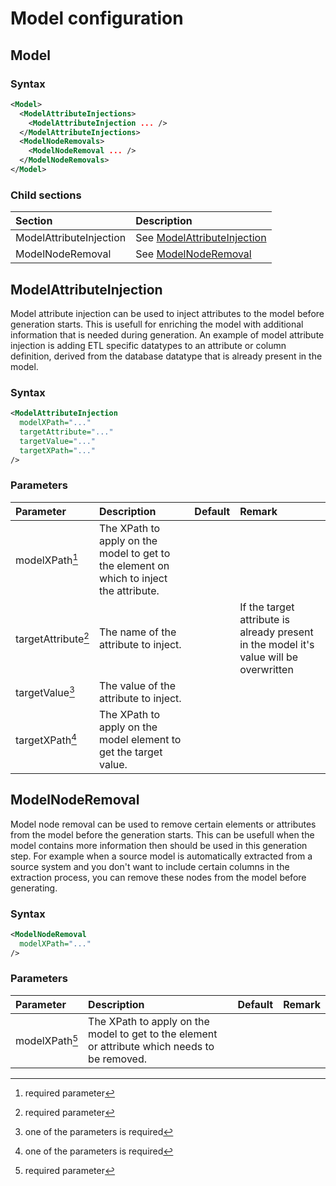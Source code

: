 # Model configuration

## Model

### Syntax
``` xml
<Model>    
  <ModelAttributeInjections>
    <ModelAttributeInjection ... />
  </ModelAttributeInjections>
  <ModelNodeRemovals>
    <ModelNodeRemoval ... />
  </ModelNodeRemovals>
</Model>
```

### Child sections
| Section                            | Description |
|:---                                |:--- |
| ModelAttributeInjection            | See [ModelAttributeInjection](#modelattributeinjection) |
| ModelNodeRemoval                   | See [ModelNodeRemoval](#modelnoderemoval) |


## ModelAttributeInjection
Model attribute injection can be used to inject attributes to the model before generation starts. This is usefull for enriching the model with additional information that is needed during generation. An example of model attribute injection is adding ETL specific datatypes to an attribute or column definition,  derived from the database datatype that is already present in the model.

### Syntax
``` xml
<ModelAttributeInjection
  modelXPath="..."
  targetAttribute="..."
  targetValue="..."
  targetXPath="..."
/>
```

### Parameters
| Parameter                              | Description | Default | Remark |
|:---                                    |:--- |:--- |:--- |
| modelXPath[^1]                         | The XPath to apply on the model to get to the element on which to inject the attribute. | | |
| targetAttribute[^1]                    | The name of the attribute to inject. | |If the target attribute is already present in the model it's value will be overwritten |
| targetValue[^2]                        | The value of the attribute to inject. | | | 
| targetXPath[^2]                        | The XPath to apply on the model element to get the target value. | | | 


## ModelNodeRemoval
Model node removal can be used to remove certain elements or attributes from the model before the generation starts. This can be usefull when the model contains more information then should be used in this generation step. For example when a source model is automatically extracted from a source system and you don't want to include certain columns in the extraction process, you can remove these nodes from the model before generating.

### Syntax
``` xml
<ModelNodeRemoval
  modelXPath="..."
/>
```

### Parameters
| Parameter                              | Description | Default | Remark |
|:---                                    |:--- |:--- |:--- |
| modelXPath[^1]                         | The XPath to apply on the model to get to the element or attribute which needs to be removed. | | |


[comment]: Footnotes
[^1]: required parameter
[^2]: one of the parameters is required